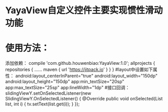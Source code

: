 # YayaView自定义控件主要实现惯性滑动功能
# 使用方法：
添加依赖：
compile 'com.github.houwenbiao:YayaView:1.0';
allprojects 
{
    repositories 
    {
        ......
        maven { url 'https://jitpack.io' }
    }
}
#layout中设置如下属性：
        android:layout_centerInParent="true"
        android:layout_width="150dp"
        android:layout_height="150dp"
        app:min_textSize="20sp"
        app:max_textSize="25sp"
        app:lineWidth="1dp"
#接口回调：
slidingViewY.setOnSelectedListener(new SlidingViewY.OnSelectedListener()
        {
            @Override
            public void onSelected(List<String> list, int i)
            {
                tv.setText(list.get(i));
            }
        });
